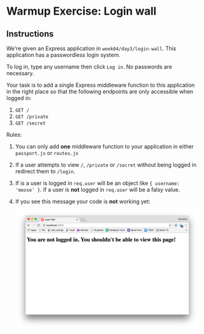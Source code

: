 # Warmup Exercise: Login wall

## Instructions

We're given an Express application in `week04/day3/login-wall`. This
application has a passwordless login system.

To log in, type any username then click `Log in`. No passwords are
necessary.

Your task is to add a single Express middleware function to this application
in the right place so that the following endpoints are only accessible
when logged in:

1. `GET /`
1. `GET /private`
1. `GET /secret`

Rules:

1. You can only add **one** middleware function to your application in either
  `passport.js` or `routes.js`
1. If a user attempts to view `/`, `/private` or `/secret` without being logged
  in redirect them to `/login`.
1. If is a user is logged in `req.user` will be an object like
   `{ username: 'moose' }`. If a user is **not** logged in
   `req.user` will be a falsy value.
1. If you see this message your code is **not** working yet:

   ![](img/error.png)
